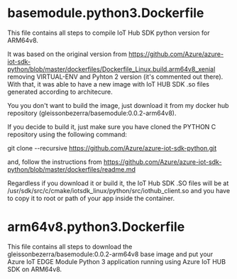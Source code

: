 # basemodule.python3.Dockerfile

This file contains all steps to compile IoT Hub SDK python version for ARM64v8.

It was based on the original version from https://github.com/Azure/azure-iot-sdk-python/blob/master/dockerfiles/Dockerfile_Linux.build.arm64v8_xenial removing VIRTUAL-ENV and Pyhton 2 version (it's commented out there). With that, it was able to have a new image with IoT HUB SDK .so files generated according to architecure.

You you don't want to build the image, just download it from my docker hub repository (gleissonbezerra/basemodule:0.0.2-arm64v8).

If you decide to build it, just make sure you have cloned the PYTHON C repository using the following command:

git clone --recursive https://github.com/Azure/azure-iot-sdk-python.git

and, follow the instructions from https://github.com/Azure/azure-iot-sdk-python/blob/master/dockerfiles/readme.md

Regardless if you download it or build it, the IoT Hub SDK .SO files will be at /usr/sdk/src/c/cmake/iotsdk_linux/python/src/iothub_client.so and you have to copy it to root or path of your app inside the container.

# arm64v8.python3.Dockerfile

This file contains all steps to download the gleissonbezerra/basemodule:0.0.2-arm64v8 base image and put your Azure IoT EDGE Module Python 3 application running using Azure IoT HUB SDK on ARM64v8.


